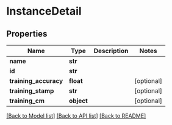 # InstanceDetail

## Properties
Name | Type | Description | Notes
------------ | ------------- | ------------- | -------------
**name** | **str** |  | 
**id** | **str** |  | 
**training_accuracy** | **float** |  | [optional] 
**training_stamp** | **str** |  | [optional] 
**training_cm** | **object** |  | [optional] 

[[Back to Model list]](../README.md#documentation-for-models) [[Back to API list]](../README.md#documentation-for-api-endpoints) [[Back to README]](../README.md)


